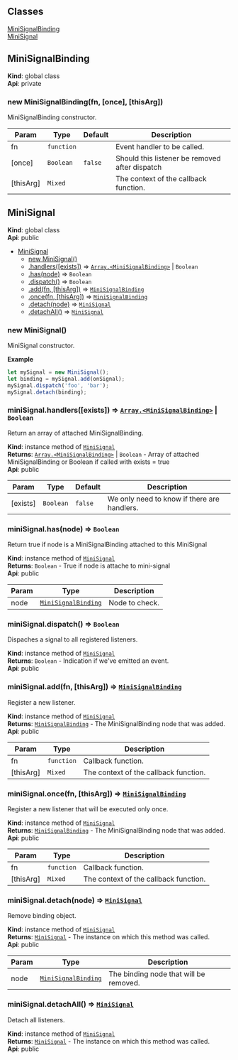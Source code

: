 ## Classes

<dl>
<dt><a href="#MiniSignalBinding">MiniSignalBinding</a></dt>
<dd></dd>
<dt><a href="#MiniSignal">MiniSignal</a></dt>
<dd></dd>
</dl>

<a name="MiniSignalBinding"></a>
## MiniSignalBinding
**Kind**: global class  
**Api**: private  
<a name="new_MiniSignalBinding_new"></a>
### new MiniSignalBinding(fn, [once], [thisArg])
MiniSignalBinding constructor.


| Param | Type | Default | Description |
| --- | --- | --- | --- |
| fn | <code>function</code> |  | Event handler to be called. |
| [once] | <code>Boolean</code> | <code>false</code> | Should this listener be removed after dispatch |
| [thisArg] | <code>Mixed</code> |  | The context of the callback function. |

<a name="MiniSignal"></a>
## MiniSignal
**Kind**: global class  
**Api**: public  

* [MiniSignal](#MiniSignal)
    * [new MiniSignal()](#new_MiniSignal_new)
    * [.handlers([exists])](#MiniSignal+handlers) ⇒ <code>[Array.&lt;MiniSignalBinding&gt;](#MiniSignalBinding)</code> &#124; <code>Boolean</code>
    * [.has(node)](#MiniSignal+has) ⇒ <code>Boolean</code>
    * [.dispatch()](#MiniSignal+dispatch) ⇒ <code>Boolean</code>
    * [.add(fn, [thisArg])](#MiniSignal+add) ⇒ <code>[MiniSignalBinding](#MiniSignalBinding)</code>
    * [.once(fn, [thisArg])](#MiniSignal+once) ⇒ <code>[MiniSignalBinding](#MiniSignalBinding)</code>
    * [.detach(node)](#MiniSignal+detach) ⇒ <code>[MiniSignal](#MiniSignal)</code>
    * [.detachAll()](#MiniSignal+detachAll) ⇒ <code>[MiniSignal](#MiniSignal)</code>

<a name="new_MiniSignal_new"></a>
### new MiniSignal()
MiniSignal constructor.

**Example**  
```js
let mySignal = new MiniSignal();
let binding = mySignal.add(onSignal);
mySignal.dispatch('foo', 'bar');
mySignal.detach(binding);
```
<a name="MiniSignal+handlers"></a>
### miniSignal.handlers([exists]) ⇒ <code>[Array.&lt;MiniSignalBinding&gt;](#MiniSignalBinding)</code> &#124; <code>Boolean</code>
Return an array of attached MiniSignalBinding.

**Kind**: instance method of <code>[MiniSignal](#MiniSignal)</code>  
**Returns**: <code>[Array.&lt;MiniSignalBinding&gt;](#MiniSignalBinding)</code> &#124; <code>Boolean</code> - Array of attached MiniSignalBinding or Boolean if called with exists = true  
**Api**: public  

| Param | Type | Default | Description |
| --- | --- | --- | --- |
| [exists] | <code>Boolean</code> | <code>false</code> | We only need to know if there are handlers. |

<a name="MiniSignal+has"></a>
### miniSignal.has(node) ⇒ <code>Boolean</code>
Return true if node is a MiniSignalBinding attached to this MiniSignal

**Kind**: instance method of <code>[MiniSignal](#MiniSignal)</code>  
**Returns**: <code>Boolean</code> - True if node is attache to mini-signal  
**Api**: public  

| Param | Type | Description |
| --- | --- | --- |
| node | <code>[MiniSignalBinding](#MiniSignalBinding)</code> | Node to check. |

<a name="MiniSignal+dispatch"></a>
### miniSignal.dispatch() ⇒ <code>Boolean</code>
Dispaches a signal to all registered listeners.

**Kind**: instance method of <code>[MiniSignal](#MiniSignal)</code>  
**Returns**: <code>Boolean</code> - Indication if we've emitted an event.  
**Api**: public  
<a name="MiniSignal+add"></a>
### miniSignal.add(fn, [thisArg]) ⇒ <code>[MiniSignalBinding](#MiniSignalBinding)</code>
Register a new listener.

**Kind**: instance method of <code>[MiniSignal](#MiniSignal)</code>  
**Returns**: <code>[MiniSignalBinding](#MiniSignalBinding)</code> - The MiniSignalBinding node that was added.  
**Api**: public  

| Param | Type | Description |
| --- | --- | --- |
| fn | <code>function</code> | Callback function. |
| [thisArg] | <code>Mixed</code> | The context of the callback function. |

<a name="MiniSignal+once"></a>
### miniSignal.once(fn, [thisArg]) ⇒ <code>[MiniSignalBinding](#MiniSignalBinding)</code>
Register a new listener that will be executed only once.

**Kind**: instance method of <code>[MiniSignal](#MiniSignal)</code>  
**Returns**: <code>[MiniSignalBinding](#MiniSignalBinding)</code> - The MiniSignalBinding node that was added.  
**Api**: public  

| Param | Type | Description |
| --- | --- | --- |
| fn | <code>function</code> | Callback function. |
| [thisArg] | <code>Mixed</code> | The context of the callback function. |

<a name="MiniSignal+detach"></a>
### miniSignal.detach(node) ⇒ <code>[MiniSignal](#MiniSignal)</code>
Remove binding object.

**Kind**: instance method of <code>[MiniSignal](#MiniSignal)</code>  
**Returns**: <code>[MiniSignal](#MiniSignal)</code> - The instance on which this method was called.  
**Api**: public  

| Param | Type | Description |
| --- | --- | --- |
| node | <code>[MiniSignalBinding](#MiniSignalBinding)</code> | The binding node that will be removed. |

<a name="MiniSignal+detachAll"></a>
### miniSignal.detachAll() ⇒ <code>[MiniSignal](#MiniSignal)</code>
Detach all listeners.

**Kind**: instance method of <code>[MiniSignal](#MiniSignal)</code>  
**Returns**: <code>[MiniSignal](#MiniSignal)</code> - The instance on which this method was called.  
**Api**: public  
